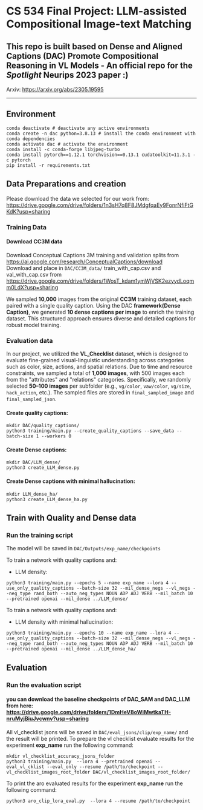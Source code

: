 # CS 534 Final Project: LLM-assisted Compositional Image-text Matching

## This repo is built based on Dense and Aligned Captions (DAC) Promote Compositional Reasoning in VL Models - An official repo for the *Spotlight* Neurips 2023 paper :) 

Arxiv: https://arxiv.org/abs/2305.19595

_______________________________

## Environment
```shell script
conda deactivate # deactivate any active environments
conda create -n dac python=3.8.13 # install the conda environment with conda dependencies
conda activate dac # activate the environment
conda install -c conda-forge libjpeg-turbo
conda install pytorch==1.12.1 torchvision==0.13.1 cudatoolkit=11.3.1 -c pytorch
pip install -r requirements.txt
```

## Data Preparations and creation 
Please download the data we selected for our work from:
https://drive.google.com/drive/folders/1n3sH7q8F8JMdgfqaEy9FonrNfiFtGKdK?usp=sharing
### Training Data

#### Download CC3M data
Download Conceptual Captions 3M training and validation splits from https://ai.google.com/research/ConceptualCaptions/download  
Download and place in `DAC/CC3M_data/` train_with_cap.csv and val_with_cap.csv from https://drive.google.com/drive/folders/1WosT_kdam1ymWjVSK2ezyydLoqmm0LdX?usp=sharing

We sampled **10,000** images from the original **CC3M** training dataset, each paired with a single quality caption. Using the DAC **framework(Dense Caption)**, we generated **10 dense captions per image** to enrich the training dataset. This structured approach ensures diverse and detailed captions for robust model training.

### Evaluation data
<!---
Prepare vl checklist dataset as described in https://github.com/om-ai-lab/VL-CheckList/blob/main/DATASETS.md  
Then move the vl dataset to `DAC/vl_datasets/`  
If you followed the instructions correctly, you should have the following folders inside vl_datasets: **'hake', 'swig', 'vg'**. 

First, navigate to the src directory:
```shell script
cd src
```
--->

In our project, we utilized the **VL\_Checklist** dataset, which is designed to evaluate fine-grained visual-linguistic understanding across categories such as color, size, actions, and spatial relations. Due to time and resource constraints, we sampled a total of **1,000 images**, with 500 images each from the "attributes" and "relations" categories. Specifically, we randomly selected **50–100 images** per subfolder (e.g., `vg/color`, `vaw/color`, `vg/size`, `hack_action`, etc.). The sampled files are stored in `final_sampled_image` and `final_sampled_json`.


#### Create quality captions:

```shell script
mkdir DAC/quality_captions/
python3 training/main.py --create_quality_captions --save_data --batch-size 1 --workers 0
```


#### Create Dense captions:
<!---
```shell script
mkdir DAC/SAM_dense/
python3 training/main.py --create_SAM --save_data --batch-size 1 --workers 0 --model_SAM /path/to/sam_vit_h_4b8939.pth
```
--->
```shell script
mkdir DAC/LLM_dense/
python3 create_LLM_dense.py
```

#### Create Dense captions with minimal hallucination:

```shell script
mkdir LLM_dense_ha/
python3 create_LLM_dense_ha.py
```

<!---
### Evaluation data
Prepare vl checklist dataset as described in https://github.com/om-ai-lab/VL-CheckList/blob/main/DATASETS.md  
Then move the vl dataset to `DAC/vl_checklist_images_root_folder/`  
If you followed the instructions correctly, you should have the following folders inside vl_datasets: **'hake', 'swig', 'vg'**. 

prepare aro dataset as described in https://github.com/mertyg/vision-language-models-are-bows
Then move the aro dataset to `DAC/aro/` 
--->

## Train with Quality and Dense data

### Run the training script

The model will be saved in `DAC/Outputs/exp_name/checkpoints`

To train a network with quality captions and:
<!---
* SAM density:
```shell script
python3 training/main.py --epochs 5 --name exp_name --lora 4 --use_only_quality_captions --batch-size 32 --mil_dense_negs --vl_negs --neg_type rand_both --auto_neg_types NOUN ADP ADJ VERB --mil_batch 10 --pretrained openai --mil_dense ../SAM_dense/
```
---> 

* LLM density:
```shell script
python3 training/main.py --epochs 5 --name exp_name --lora 4 --use_only_quality_captions --batch-size 32 --mil_dense_negs --vl_negs --neg_type rand_both --auto_neg_types NOUN ADP ADJ VERB --mil_batch 10 --pretrained openai --mil_dense ../LLM_dense/
```

To train a network with quality captions and:
* LLM density with minimal hallucination:
```shell script
python3 training/main.py --epochs 10 --name exp_name --lora 4 --use_only_quality_captions --batch-size 32 --mil_dense_negs --vl_negs --neg_type rand_both --auto_neg_types NOUN ADP ADJ VERB --mil_batch 10 --pretrained openai --mil_dense ../LLM_dense_ha/
```

## Evaluation
### Run the evaluation script
#### you can download the baseline checkpoints of DAC_SAM and DAC_LLM from here: https://drive.google.com/drive/folders/1DmHeV8oWiMwtkaTH-nruMyjBiuJvcwnv?usp=sharing

All vl_checklist jsons will be saved in `DAC/eval_jsons/clip/exp_name/` and the result will be printed. 
To prepare the vl checklist evaluate results for the experiment **exp_name** run the following command:
```shell script
mkdir vl_checklist_accuracy_jsons_folder
python3 training/main.py  --lora 4 --pretrained openai --eval_vl_cklist --eval_only --resume /path/to/checkpoint --vl_checklist_images_root_folder DAC/vl_checklist_images_root_folder/
```

To print the aro evaluated results for the experiment **exp_name** run the following command:
```shell script
python3 aro_clip_lora_eval.py  --lora 4 --resume /path/to/checkpoint
```
